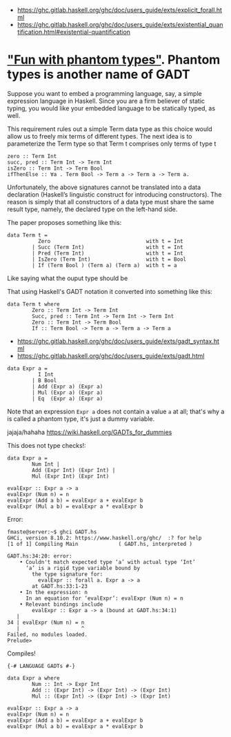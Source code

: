 - https://ghc.gitlab.haskell.org/ghc/doc/users_guide/exts/explicit_forall.html
- https://ghc.gitlab.haskell.org/ghc/doc/users_guide/exts/existential_quantification.html#existential-quantification

# ["Fun with phantom types"](http://www.cs.ox.ac.uk/ralf.hinze/publications/With.pdf). Phantom types is another name of GADT

Suppose you want to embed a programming language, say, a simple expression language in Haskell. Since you are a firm believer of static typing, you would like your embedded language to be statically typed, as well.

This requirement rules out a simple Term data type as this choice would allow us to freely mix terms of different types. The next idea is to parameterize the Term type so that Term t comprises only terms of type t

```
zero :: Term Int
succ, pred :: Term Int -> Term Int
isZero :: Term Int -> Term Bool
ifThenElse :: ∀a . Term Bool -> Term a -> Term a -> Term a.
```

Unfortunately, the above signatures cannot be translated into a data declaration (Haskell’s linguistic construct for introducing constructors). The reason is simply that all constructors of a data type must share the same result type, namely, the declared type on the left-hand side.

The paper proposes something like this:

```
data Term t =
          Zero                               with t = Int
        | Succ (Term Int)                    with t = Int
        | Pred (Term Int)                    with t = Int
        | IsZero (Term Int)                  with t = Bool
        | If (Term Bool ) (Term a) (Term a)  with t = a
```

Like saying what the ouput type should be

That using Haskell's GADT notation it converted into something like this:

```
data Term t where
        Zero :: Term Int -> Term Int
        Succ, pred :: Term Int -> Term Int -> Term Int
        Zero :: Term Int -> Term Bool
        If :: Term Bool -> Term a -> Term a -> Term a
```

- https://ghc.gitlab.haskell.org/ghc/doc/users_guide/exts/gadt_syntax.html
- https://ghc.gitlab.haskell.org/ghc/doc/users_guide/exts/gadt.html


```
data Expr a =
          I Int
        | B Bool
        | Add (Expr a) (Expr a)
        | Mul (Expr a) (Expr a)
        | Eq  (Expr a) (Expr a)
```

Note that an expression ```Expr a``` does not contain a value ```a``` at all; that's why a is called a phantom type, it's just a dummy variable.

jajaja/hahaha
https://wiki.haskell.org/GADTs_for_dummies


This does not type checks!:
```
data Expr a =
        Num Int |
        Add (Expr Int) (Expr Int) |
        Mul (Expr Int) (Expr Int)

evalExpr :: Expr a -> a
evalExpr (Num n) = n
evalExpr (Add a b) = evalExpr a + evalExpr b
evalExpr (Mul a b) = evalExpr a * evalExpr b
```

Error:

```
fmaste@server:~$ ghci GADT.hs
GHCi, version 8.10.2: https://www.haskell.org/ghc/  :? for help
[1 of 1] Compiling Main             ( GADT.hs, interpreted )

GADT.hs:34:20: error:
    • Couldn't match expected type ‘a’ with actual type ‘Int’
      ‘a’ is a rigid type variable bound by
        the type signature for:
          evalExpr :: forall a. Expr a -> a
        at GADT.hs:33:1-23
    • In the expression: n
      In an equation for ‘evalExpr’: evalExpr (Num n) = n
    • Relevant bindings include
        evalExpr :: Expr a -> a (bound at GADT.hs:34:1)
   |
34 | evalExpr (Num n) = n
   |                    ^
Failed, no modules loaded.
Prelude>
```

Compiles!

```
{-# LANGUAGE GADTs #-}

data Expr a where
        Num :: Int -> Expr Int
        Add :: (Expr Int) -> (Expr Int) -> (Expr Int)
        Mul :: (Expr Int) -> (Expr Int) -> (Expr Int)

evalExpr :: Expr a -> a
evalExpr (Num n) = n
evalExpr (Add a b) = evalExpr a + evalExpr b
evalExpr (Mul a b) = evalExpr a * evalExpr b
```
